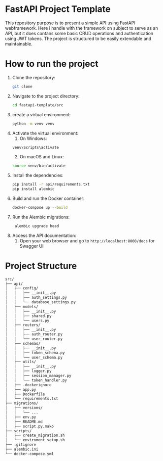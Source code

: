 # FastAPI Project Template
This repository purpose is to present a simple API using FastAPI webframework. Here i handle with the framework on subject to serve as an API, but it does contans some basic CRUD operations and authentication using JWT tokens. The project is structured to be easily extendable and maintainable.

# How to run the project
1. Clone the repository:
   ```bash
   git clone
    ```
2. Navigate to the project directory:
   ```bash
   cd fastapi-template/src
   ```
3. create a virtual environment:
   ```bash
   python -m venv venv
   ```
4. Activate the virtual environment:
    1. On Windows:
      ```bash
      venv\Scripts\activate
      ```
    2. On macOS and Linux:
      ```bash
      source venv/bin/activate
      ```
5. Install the dependencies:
    ```bash
    pip install -r api/requirements.txt
    pip install alembic
    ```
6. Build and run the Docker container:
   ```bash
   docker-compose up --build
   ```
7. Run the Alembic migrations:
   ```bash
    alembic upgrade head
    ```
8. Access the API documentation:
    1. Open your web browser and go to `http://localhost:8000/docs` for Swagger UI

# Project Structure
```bash
src/
├── api/
│   ├── config/
│   │   ├── __init__.py
│   │   ├── auth_settings.py
│   │   └── database_settings.py
│   ├── models/
│   │   ├── __init__.py
│   │   ├── shared.py
│   │   └── users.py
│   ├── routers/
│   │   ├── __init__.py
│   │   ├── auth_router.py
│   │   └── user_router.py
│   ├── schemas/
│   │   ├── __init__.py
│   │   ├── token_schema.py
│   │   └── user_schema.py
│   ├── utils/
│   │   ├── __init__.py
│   │   ├── logger.py
│   │   ├── session_manager.py
│   │   └── token_handler.py
│   ├── .dockerignore
│   ├── app.py
│   ├── Dockerfile
│   └── requirements.txt
├── migrations/
│   ├── versions/
│   │   └── ...
│   ├── env.py
│   ├── README.md
│   ├── script.py.mako
├── scripts/
│   ├── create_migration.sh
│   └── enviroment_setup.sh
├── .gitignore
├── alembic.ini
└── docker-compose.yml
```
